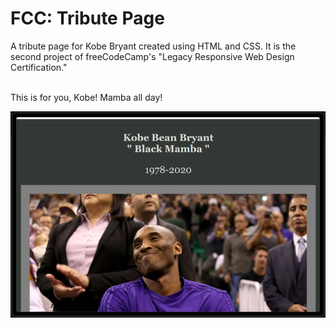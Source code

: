 # FCC: Tribute Page

A tribute page for Kobe Bryant created using HTML and CSS. It is the second project of freeCodeCamp's "Legacy Responsive Web Design Certification."

<br> This is for you, Kobe! Mamba all day!

![](/img/banner-kobe.png)
